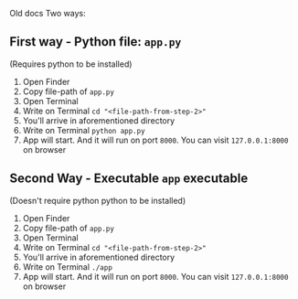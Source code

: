 Old docs
Two ways:

## First way - Python file: `app.py`
(Requires python to be installed)
1. Open Finder
2. Copy file-path of `app.py`
3. Open Terminal
4. Write on Terminal `cd "<file-path-from-step-2>"`
5. You'll arrive in aforementioned directory
6. Write on Terminal `python app.py`
7. App will start. And it will run on port `8000`. You can visit `127.0.0.1:8000` on browser


## Second Way - Executable `app` executable 
(Doesn't require python python to be installed)

1. Open Finder
2. Copy file-path of `app.py`
3. Open Terminal
4. Write on Terminal `cd "<file-path-from-step-2>"`
5. You'll arrive in aforementioned directory
6. Write on Terminal `./app`
7. App will start. And it will run on port `8000`. You can visit `127.0.0.1:8000` on browser

